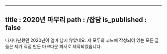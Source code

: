 ----------------
title : 2020년 마무리
path : /잡담
is_published : false
----------------

다사다난했던 2020년이 얼마 남지 않았네요. 
제 모두의 코드에 작성되어 있는 모든 글들은 제가 직접 만든 마크다운 파서로 제작되었습니다. 